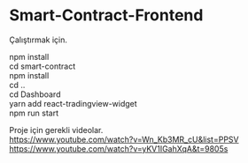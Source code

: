 # Smart-Contract-Frontend

Çalıştırmak için. <br/>

npm install <br/>
cd smart-contract <br/>
npm install <br/>
cd .. <br/>
cd Dashboard <br/> 
yarn add react-tradingview-widget<br/> 
npm run start <br/>

Proje için gerekli videolar.<br/>
https://www.youtube.com/watch?v=Wn_Kb3MR_cU&list=PPSV<br/>
https://www.youtube.com/watch?v=yKV1IGahXqA&t=9805s
